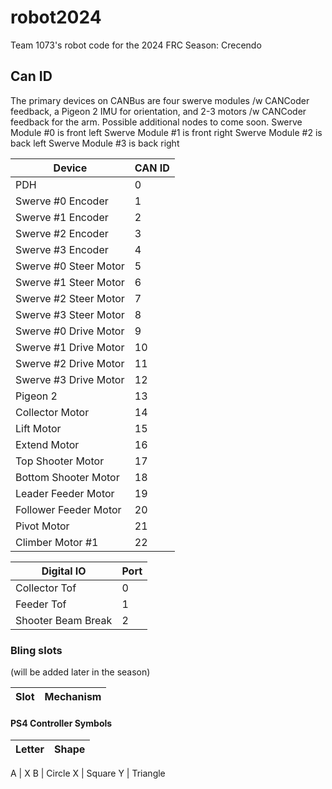 # robot2024

Team 1073's robot code for the 2024 FRC Season: Crecendo

## Can ID

The primary devices on CANBus are four swerve modules /w CANCoder feedback, a Pigeon 2 IMU for orientation, and 2-3 motors /w CANCoder feedback for the arm. Possible additional nodes to come soon.
Swerve Module #0 is front left
Swerve Module #1 is front right
Swerve Module #2 is back left
Swerve Module #3 is back right

| Device                | CAN ID |
| --------------------- | ------ |
| PDH                   |   0    |
| Swerve #0 Encoder     |   1    |
| Swerve #1 Encoder     |   2    |
| Swerve #2 Encoder     |   3    |
| Swerve #3 Encoder     |   4    |
| Swerve #0 Steer Motor |   5    |
| Swerve #1 Steer Motor |   6    |
| Swerve #2 Steer Motor |   7    |
| Swerve #3 Steer Motor |   8    |
| Swerve #0 Drive Motor |   9    |
| Swerve #1 Drive Motor |  10    |
| Swerve #2 Drive Motor |  11    |
| Swerve #3 Drive Motor |  12    |
| Pigeon 2              |  13    |
| Collector Motor       |  14    |
| Lift Motor            |  15    |
| Extend Motor          |  16    |
| Top Shooter Motor     |  17    |
| Bottom Shooter Motor  |  18    |
| Leader Feeder Motor   |  19    |
| Follower Feeder Motor |  20    |
| Pivot Motor           |  21    |
| Climber Motor #1      |  22    |

| Digital IO            | Port   |
| --------------------- | ------ |
| Collector Tof         |   0    |
| Feeder Tof            |   1    |
| Shooter Beam Break    |   2    |



### Bling slots
(will be added later in the season)

| Slot | Mechanism |
| ---- | --------- |


#### PS4 Controller Symbols

| Letter | Shape |
| ------ | ----- |

A | X
B | Circle
X | Square
Y | Triangle
